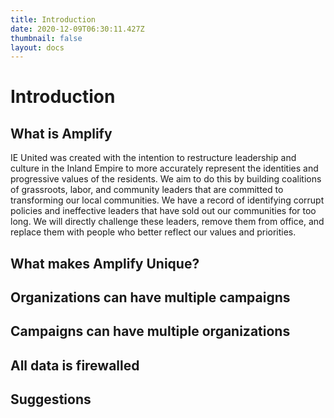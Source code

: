 ```yaml
---
title: Introduction
date: 2020-12-09T06:30:11.427Z
thumbnail: false
layout: docs
---
```

# Introduction

## What is Amplify

IE United was created with the intention to restructure leadership and culture in the Inland Empire to more accurately represent the identities and progressive values of the residents. We aim to do this by building coalitions of grassroots, labor, and community leaders that are committed to transforming our local communities. We have a record of identifying corrupt policies and ineffective leaders that have sold out our communities for too long. We will directly challenge these leaders, remove them from office, and replace them with people who better reflect our values and priorities.

## What makes Amplify Unique?

## Organizations can have multiple campaigns

## Campaigns can have multiple organizations

## All data is firewalled

## Suggestions